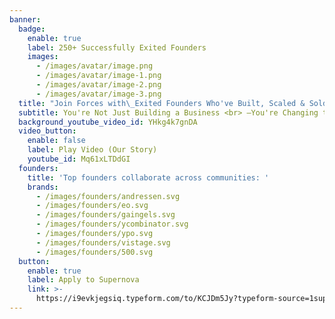 ```yaml
---
banner:
  badge:
    enable: true
    label: 250+ Successfully Exited Founders
    images:
      - /images/avatar/image.png
      - /images/avatar/image-1.png
      - /images/avatar/image-2.png
      - /images/avatar/image-3.png
  title: "Join Forces with\_Exited Founders Who've Built, Scaled & Sold <br> **Now It's Your Turn**"
  subtitle: You're Not Just Building a Business <br> —You're Changing the World. Let's Make Both Happen Faster, Together. \U0001F680
  background_youtube_video_id: YHkg4k7gnDA
  video_button:
    enable: false
    label: Play Video (Our Story)
    youtube_id: Mq61xLTDdGI
  founders:
    title: 'Top founders collaborate across communities: '
    brands:
      - /images/founders/andressen.svg
      - /images/founders/eo.svg
      - /images/founders/gaingels.svg
      - /images/founders/ycombinator.svg
      - /images/founders/ypo.svg
      - /images/founders/vistage.svg
      - /images/founders/500.svg
  button:
    enable: true
    label: Apply to Supernova
    link: >-
      https://i9evkjegsiq.typeform.com/to/KCJDm5Jy?typeform-source=1supernova.com
---
```

